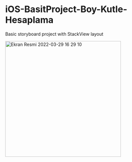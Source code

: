 # iOS-BasitProject-Boy-Kutle-Hesaplama
Basic storyboard project with StackView layout


<img width="367" alt="Ekran Resmi 2022-03-29 16 29 10" src="https://user-images.githubusercontent.com/74143983/160622284-35064159-75a4-4f3a-b739-01b5ec82874e.png">
